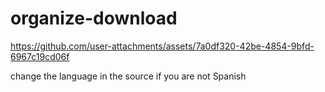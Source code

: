 # organize-download



https://github.com/user-attachments/assets/7a0df320-42be-4854-9bfd-6967c19cd06f

change the language in the source if you are not Spanish
